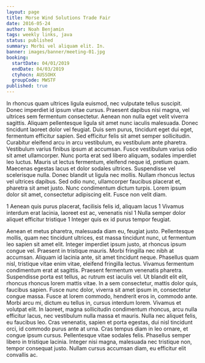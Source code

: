 ```yaml
---
layout: page
title: Morse Wind Solutions Trade Fair
date: 2016-05-24
author: Noah Benjamin
tags: weekly links, java
status: published
summary: Morbi vel aliquam elit. In.
banner: images/banner/meeting-01.jpg
booking:
  startDate: 04/01/2019
  endDate: 04/03/2019
  ctyhocn: AUSSOHX
  groupCode: MWSTF
published: true
---
```

In rhoncus quam ultrices ligula euismod, nec vulputate tellus suscipit. Donec imperdiet id ipsum vitae cursus. Praesent dapibus nisi magna, vel ultrices sem fermentum consectetur. Aenean non nulla eget velit viverra sagittis. Aliquam pellentesque ligula sit amet nunc iaculis malesuada. Donec tincidunt laoreet dolor vel feugiat. Duis sem purus, tincidunt eget dui eget, fermentum efficitur sapien. Sed efficitur felis sit amet semper sollicitudin. Curabitur eleifend arcu in arcu vestibulum, eu vestibulum ante pharetra. Vestibulum varius finibus ipsum at accumsan. Fusce vestibulum varius odio sit amet ullamcorper. Nunc porta erat sed libero aliquam, sodales imperdiet leo luctus.
Mauris ut lectus fermentum, eleifend neque id, pretium quam. Maecenas egestas lacus et dolor sodales ultrices. Suspendisse vel scelerisque nulla. Donec blandit ut ligula nec mollis. Nullam rhoncus lectus vel ultrices dapibus. Sed odio nunc, ullamcorper faucibus placerat et, pharetra sit amet justo. Nunc condimentum dictum turpis. Lorem ipsum dolor sit amet, consectetur adipiscing elit. Fusce non velit diam.

1 Aenean quis purus placerat, facilisis felis id, aliquam lacus
1 Vivamus interdum erat lacinia, laoreet est ac, venenatis nisl
1 Nulla semper dolor aliquet efficitur tristique
1 Integer quis ex id purus tempor feugiat.

Aenean et metus pharetra, malesuada diam eu, feugiat justo. Pellentesque mollis, quam nec tincidunt ultrices, est massa tincidunt nunc, ut fermentum leo sapien sit amet elit. Integer imperdiet ipsum justo, at rhoncus ipsum congue vel. Praesent in tristique mauris. Morbi fringilla nec nibh at accumsan. Aliquam id lacinia ante, sit amet tincidunt neque. Phasellus quam nisl, tristique vitae enim vitae, eleifend fringilla lectus. Vivamus fermentum condimentum erat at sagittis.
Praesent fermentum venenatis pharetra. Suspendisse porta est tellus, ac rutrum est iaculis vel. Ut blandit elit elit, rhoncus rhoncus lorem mattis vitae. In a sem consectetur, mattis dolor quis, faucibus sapien. Fusce nunc dolor, viverra sit amet ipsum in, consectetur congue massa. Fusce at lorem commodo, hendrerit eros in, commodo ante. Morbi arcu mi, dictum eu tellus in, cursus interdum lorem. Vivamus et volutpat elit. In laoreet, magna sollicitudin condimentum rhoncus, arcu nulla efficitur lacus, nec vestibulum nulla massa et mauris. Nulla nec aliquet felis, eu faucibus leo. Cras venenatis, sapien et porta egestas, dui nisl tincidunt orci, id commodo purus ante at urna. Cras tempus diam in leo ornare, et congue ipsum cursus. Pellentesque vitae sodales felis. Phasellus semper libero in tristique lacinia. Integer nisi magna, malesuada nec tristique non, tempor consequat justo. Nullam cursus accumsan diam, eu efficitur elit convallis ac.
